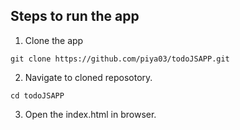 ## Steps to run the app

1. Clone the app 

```
git clone https://github.com/piya03/todoJSAPP.git
```
2. Navigate to cloned reposotory.

```
cd todoJSAPP
```

3. Open the index.html in browser.

